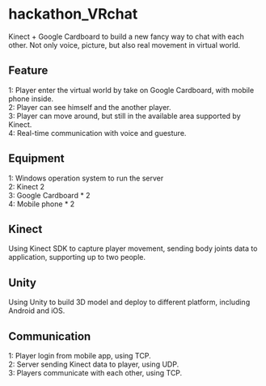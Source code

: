 # hackathon_VRchat
Kinect + Google Cardboard to build a new fancy way to chat with each other. Not only voice, picture, but also real movement in virtual world.

## Feature
1: Player enter the virtual world by take on Google Cardboard, with mobile phone inside.  
2: Player can see himself and the another player.  
3: Player can move around, but still in the available area supported by Kinect.  
4: Real-time communication with voice and guesture.  

## Equipment
1: Windows operation system to run the server  
2: Kinect 2  
3: Google Cardboard * 2  
4: Mobile phone * 2  

## Kinect
Using Kinect SDK to capture player movement, sending body joints data to application, supporting up to two people.

## Unity
Using Unity to build 3D model and deploy to different platform, including Android and iOS.

## Communication
1: Player login from mobile app, using TCP.  
2: Server sending Kinect data to player, using UDP.  
3: Players communicate with each other, using TCP.  

